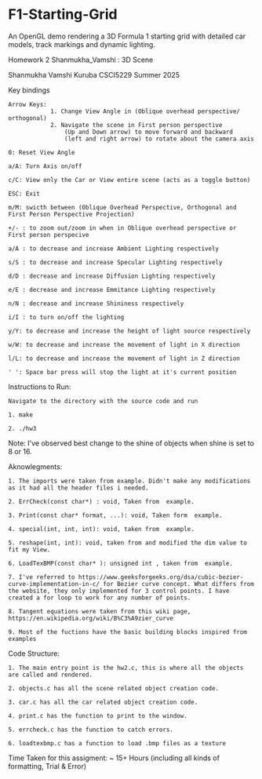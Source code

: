 # F1-Starting-Grid
An OpenGL demo rendering a 3D Formula 1 starting grid with detailed car models, track markings and dynamic lighting.

Homework 2 Shanmukha_Vamshi : 3D Scene 

Shanmukha Vamshi Kuruba
CSCI5229 Summer 2025

Key bindings

    Arrow Keys: 
                1. Change View Angle in (Oblique overhead perspective/ orthogonal) 
                2. Navigate the scene in First person perspective
                    (Up and Down arrow) to move forward and backward
                    (left and right arrow) to rotate about the camera axis
                 
    0: Reset View Angle

    a/A: Turn Axis on/off

    c/C: View only the Car or View entire scene (acts as a toggle button)

    ESC: Exit

    m/M: swicth between (Oblique Overhead Perspective, Orthogonal and First Person Perspective Projection)
  
    +/- : to zoom out/zoom in when in Oblique overhead perspective or First person perspecive

    a/A : to decrease and increase Ambient Lighting respectively

    s/S : to decrease and increase Specular Lighting respectively

    d/D : decrease and increase Diffusion Lighting respectively

    e/E : decrease and increase Emmitance Lighting respectively

    n/N : decrease and increase Shininess respectively

    i/I : to turn on/off the lighting

    y/Y: to decrease and increase the height of light source respectively

    w/W: to decrease and increase the movement of light in X direction

    l/L: to decrease and increase the movement of light in Z direction

    ' ': Space bar press will stop the light at it's current position

Instructions to Run:

    Navigate to the directory with the source code and run 

    1. make

    2. ./hw3

Note: I've observed best change to the shine of objects when shine is set to 8 or 16.

Aknowlegments:

    1. The imports were taken from example. Didn't make any modifications as it had all the header files i needed.

    2. ErrCheck(const char*) : void, Taken from  example.

    3. Print(const char* format, ...): void, Taken form  example.

    4. special(int, int, int): void, taken from  example.

    5. reshape(int, int): void, taken from and modified the dim value to fit my View.

    6. LoadTexBMP(const char* ): unsigned int , taken from  example.

    7. I've referred to https://www.geeksforgeeks.org/dsa/cubic-bezier-curve-implementation-in-c/ for Bezier curve concept. What differs from the website, they only implemented for 3 control points. I have created a for loop to work for any number of points.

    8. Tangent equations were taken from this wiki page, https://en.wikipedia.org/wiki/B%C3%A9zier_curve

    9. Most of the fuctions have the basic building blocks inspired from examples

Code Structure:

    1. The main entry point is the hw2.c, this is where all the objects are called and rendered.

    2. objects.c has all the scene related object creation code.

    3. car.c has all the car related object creation code.

    4. print.c has the function to print to the window.

    5. errcheck.c has the function to catch errors.

    6. loadtexbmp.c has a function to load .bmp files as a texture

Time Taken for this assigment: ~ 15+ Hours (including all kinds of formatting, Trial & Error)
